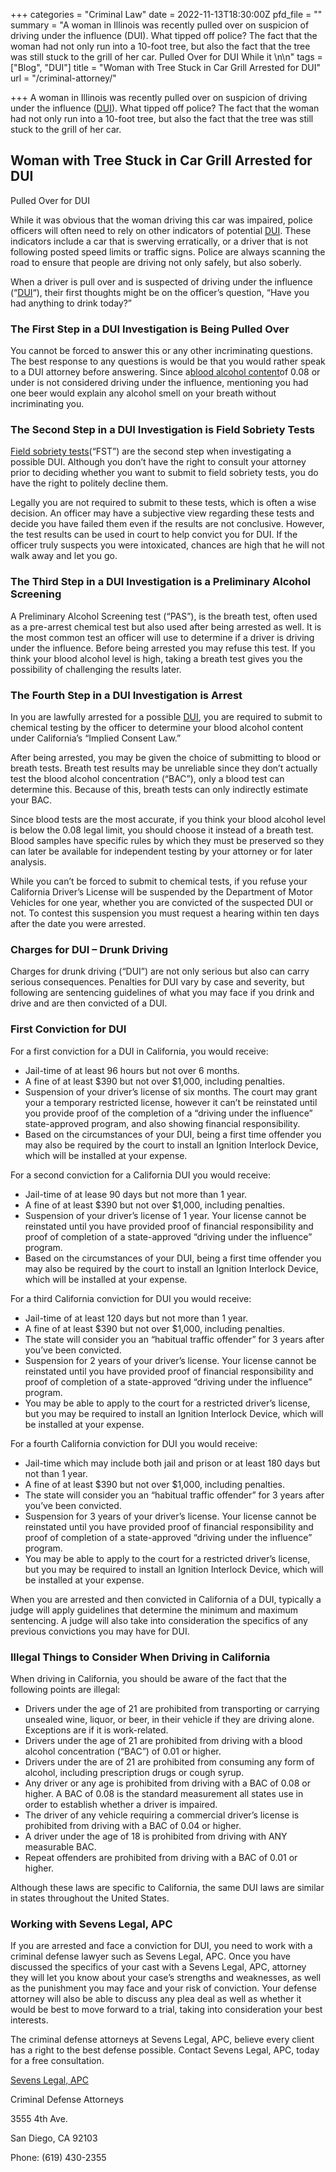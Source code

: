+++
categories = "Criminal Law"
date = 2022-11-13T18:30:00Z
pfd_file = ""
summary = "A woman in Illinois was recently pulled over on suspicion of driving under the influence (DUI). What tipped off police? The fact that the woman had not only run into a 10-foot tree, but also the fact that the tree was still stuck to the grill of her car. Pulled Over for DUI While it \n\n"
tags = ["Blog", "DUI"]
title = "Woman with Tree Stuck in Car Grill Arrested for DUI"
url = "/criminal-attorney/"

+++
A woman in Illinois was recently pulled over on suspicion of driving under the influence ([DUI](https://www.sevenslegal.com/)). What tipped off police? The fact that the woman had not only run into a 10-foot tree, but also the fact that the tree was still stuck to the grill of her car.

## Woman with Tree Stuck in Car Grill Arrested for DUI

Pulled Over for DUI

While it was obvious that the woman driving this car was impaired, police officers will often need to rely on other indicators of potential [DUI](https://www.sevenslegal.com/). These indicators include a car that is swerving erratically, or a driver that is not following posted speed limits or traffic signs. Police are always scanning the road to ensure that people are driving not only safely, but also soberly.

When a driver is pull over and is suspected of driving under the influence (“[DUI](https://www.sevenslegal.com/)“), their first thoughts might be on the officer’s question, “Have you had anything to drink today?”

### The First Step in a DUI Investigation is Being Pulled Over

You cannot be forced to answer this or any other incriminating questions. The best response to any questions is would be that you would rather speak to a DUI attorney before answering. Since a[blood alcohol content](https://www.sevenslegal.com/)of 0.08 or under is not considered driving under the influence, mentioning you had one beer would explain any alcohol smell on your breath without incriminating you.

### The Second Step in a DUI Investigation is Field Sobriety Tests

[Field sobriety tests](https://www.sevenslegal.com/)(“FST”) are the second step when investigating a possible DUI. Although you don’t have the right to consult your attorney prior to deciding whether you want to submit to field sobriety tests, you do have the right to politely decline them.

Legally you are not required to submit to these tests, which is often a wise decision. An officer may have a subjective view regarding these tests and decide you have failed them even if the results are not conclusive. However, the test results can be used in court to help convict you for DUI. If the officer truly suspects you were intoxicated, chances are high that he will not walk away and let you go.

### The Third Step in a DUI Investigation is a Preliminary Alcohol Screening

A Preliminary Alcohol Screening test (“PAS”), is the breath test, often used as a pre-arrest chemical test but also used after being arrested as well. It is the most common test an officer will use to determine if a driver is driving under the influence. Before being arrested you may refuse this test. If you think your blood alcohol level is high, taking a breath test gives you the possibility of challenging the results later.

### The Fourth Step in a DUI Investigation is Arrest

In you are lawfully arrested for a possible [DUI](https://www.sevenslegal.com/), you are required to submit to chemical testing by the officer to determine your blood alcohol content under California’s “Implied Consent Law.”

After being arrested, you may be given the choice of submitting to blood or breath tests. Breath test results may be unreliable since they don’t actually test the blood alcohol concentration (“BAC”), only a blood test can determine this. Because of this, breath tests can only indirectly estimate your BAC.

Since blood tests are the most accurate, if you think your blood alcohol level is below the 0.08 legal limit, you should choose it instead of a breath test. Blood samples have specific rules by which they must be preserved so they can later be available for independent testing by your attorney or for later analysis.

While you can’t be forced to submit to chemical tests, if you refuse your California Driver’s License will be suspended by the Department of Motor Vehicles for one year, whether you are convicted of the suspected DUI or not. To contest this suspension you must request a hearing within ten days after the date you were arrested.

### Charges for DUI – Drunk Driving

Charges for drunk driving (“DUI”) are not only serious but also can carry serious consequences. Penalties for DUI vary by case and severity, but following are sentencing guidelines of what you may face if you drink and drive and are then convicted of a DUI.

### First Conviction for DUI

For a first conviction for a DUI in California, you would receive:

* Jail-time of at least 96 hours but not over 6 months.
* A fine of at least $390 but not over $1,000, including penalties.
* Suspension of your driver’s license of six months. The court may grant your a temporary restricted license, however it can’t be reinstated until you provide proof of the completion of a “driving under the influence” state-approved program, and also showing financial responsibility.
* Based on the circumstances of your DUI, being a first time offender you may also be required by the court to install an Ignition Interlock Device, which will be installed at your expense.

For a second conviction for a California DUI you would receive:

* Jail-time of at lease 90 days but not more than 1 year.
* A fine of at least $390 but not over $1,000, including penalties.
* Suspension of your driver’s license of 1 year. Your license cannot be reinstated until you have provided proof of financial responsibility and proof of completion of a state-approved “driving under the influence” program.
* Based on the circumstances of your DUI, being a first time offender you may also be required by the court to install an Ignition Interlock Device, which will be installed at your expense.

For a third California conviction for DUI you would receive:

* Jail-time of at least 120 days but not more than 1 year.
* A fine of at least $390 but not over $1,000, including penalties.
* The state will consider you an “habitual traffic offender” for 3 years after you’ve been convicted.
* Suspension for 2 years of your driver’s license. Your license cannot be reinstated until you have provided proof of financial responsibility and proof of completion of a state-approved “driving under the influence” program.
* You may be able to apply to the court for a restricted driver’s license, but you may be required to install an Ignition Interlock Device, which will be installed at your expense.

For a fourth California conviction for DUI you would receive:

* Jail-time which may include both jail and prison or at least 180 days but not than 1 year.
* A fine of at least $390 but not over $1,000, including penalties.
* The state will consider you an “habitual traffic offender” for 3 years after you’ve been convicted.
* Suspension for 3 years of your driver’s license. Your license cannot be reinstated until you have provided proof of financial responsibility and proof of completion of a state-approved “driving under the influence” program.
* You may be able to apply to the court for a restricted driver’s license, but you may be required to install an Ignition Interlock Device, which will be installed at your expense.

When you are arrested and then convicted in California of a DUI, typically a judge will apply guidelines that determine the minimum and maximum sentencing. A judge will also take into consideration the specifics of any previous convictions you may have for DUI.

### Illegal Things to Consider When Driving in California

When driving in California, you should be aware of the fact that the following points are illegal:

* Drivers under the age of 21 are prohibited from transporting or carrying unsealed wine, liquor, or beer, in their vehicle if they are driving alone. Exceptions are if it is work-related.
* Drivers under the age of 21 are prohibited from driving with a blood alcohol concentration (“BAC”) of 0.01 or higher.
* Drivers under the are of 21 are prohibited from consuming any form of alcohol, including prescription drugs or cough syrup.
* Any driver or any age is prohibited from driving with a BAC of 0.08 or higher. A BAC of 0.08 is the standard measurement all states use in order to establish whether a driver is impaired.
* The driver of any vehicle requiring a commercial driver’s license is prohibited from driving with a BAC of 0.04 or higher.
* A driver under the age of 18 is prohibited from driving with ANY measurable BAC.
* Repeat offenders are prohibited from driving with a BAC of 0.01 or higher.

Although these laws are specific to California, the same DUI laws are similar in states throughout the United States.

### Working with Sevens Legal, APC

If you are arrested and face a conviction for DUI, you need to work with a criminal defense lawyer such as Sevens Legal, APC. Once you have discussed the specifics of your cast with a Sevens Legal, APC, attorney they will let you know about your case’s strengths and weaknesses, as well as the punishment you may face and your risk of conviction. Your defense attorney will also be able to discuss any plea deal as well as whether it would be best to move forward to a trial, taking into consideration your best interests.

The criminal defense attorneys at Sevens Legal, APC, believe every client has a right to the best defense possible. Contact Sevens Legal, APC, today for a free consultation.

[Sevens Legal, APC](https://www.sevenslegal.com/ "Sevens Legal, APC")

Criminal Defense Attorneys

3555 4th Ave.

San Diego, CA 92103

Phone: (619) 430-2355